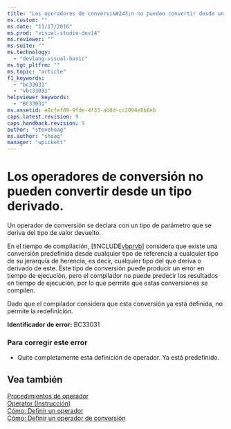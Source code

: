```yaml
---
title: "Los operadores de conversi&#243;n no pueden convertir desde un tipo derivado. | Microsoft Docs"
ms.custom: ""
ms.date: "11/17/2016"
ms.prod: "visual-studio-dev14"
ms.reviewer: ""
ms.suite: ""
ms.technology: 
  - "devlang-visual-basic"
ms.tgt_pltfrm: ""
ms.topic: "article"
f1_keywords: 
  - "bc33031"
  - "vbc33031"
helpviewer_keywords: 
  - "BC33031"
ms.assetid: e8cfef89-9fde-4f33-ab0d-cc2094e8b8eb
caps.latest.revision: 9
caps.handback.revision: 9
author: "stevehoag"
ms.author: "shoag"
manager: "wpickett"
---
```

# Los operadores de conversi&#243;n no pueden convertir desde un tipo derivado.
Un operador de conversión se declara con un tipo de parámetro que se deriva del tipo de valor devuelto.  
  
 En el tiempo de compilación, [!INCLUDE[vbprvb](../../csharp/programming-guide/concepts/linq/includes/vbprvb_md.md)] considera que existe una conversión predefinida desde cualquier tipo de referencia a cualquier tipo de su jerarquía de herencia, es decir, cualquier tipo del que deriva o derivado de este. Este tipo de conversión puede producir un error en tiempo de ejecución, pero el compilador no puede predecir los resultados en tiempo de ejecución, por lo que permite que estas conversiones se compilen.  
  
 Dado que el compilador considera que esta conversión ya está definida, no permite la redefinición.  
  
 **Identificador de error:** BC33031  
  
### Para corregir este error  
  
-   Quite completamente esta definición de operador. Ya está predefinido.  
  
## Vea también  
 [Procedimientos de operador](../../visual-basic/programming-guide/language-features/procedures/operator-procedures.md)   
 [Operator \(Instrucción\)](../../visual-basic/language-reference/statements/operator-statement.md)   
 [Cómo: Definir un operador](../../visual-basic/programming-guide/language-features/procedures/how-to-define-an-operator.md)   
 [Cómo: Definir un operador de conversión](../../visual-basic/programming-guide/language-features/procedures/how-to-define-a-conversion-operator.md)